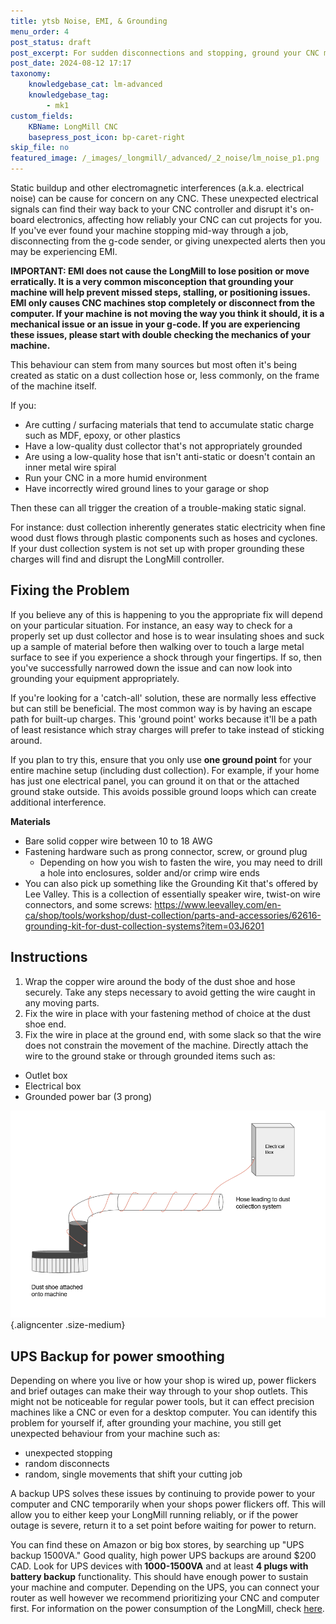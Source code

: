 ```yaml
---
title: ytsb Noise, EMI, & Grounding
menu_order: 4
post_status: draft
post_excerpt: For sudden disconnections and stopping, ground your CNC machine to reduce electromagnetic interference (EMI), which generates from dust collectors.
post_date: 2024-08-12 17:17
taxonomy:
    knowledgebase_cat: lm-advanced
    knowledgebase_tag:
        - mk1
custom_fields:
    KBName: LongMill CNC
    basepress_post_icon: bp-caret-right
skip_file: no
featured_image: /_images/_longmill/_advanced/_2_noise/lm_noise_p1.png
---
```

Static buildup and other electromagnetic interferences (a.k.a. electrical noise) can be cause for concern on any CNC. These unexpected electrical signals can find their way back to your CNC controller and disrupt it's on-board electronics, affecting how reliably your CNC can cut projects for you. If you've ever found your machine stopping mid-way through a job, disconnecting from the g-code sender, or giving unexpected alerts then you may be experiencing EMI.

<strong>IMPORTANT: EMI does not cause the LongMill to lose position or move erratically. It is a very common misconception that grounding your machine will help prevent missed steps, stalling, or positioning issues. EMI only causes CNC machines stop completely or disconnect from the computer. If your machine is not moving the way you think it should, it is a mechanical issue or an issue in your g-code. If you are experiencing these issues, please start with double checking the mechanics of your machine.</strong>

This behaviour can stem from many sources but most often it's being created as static on a dust collection hose or, less commonly, on the frame of the machine itself.

If you:
<ul>
  <li>Are cutting / surfacing materials that tend to accumulate static charge such as MDF, epoxy, or other plastics</li>
  <li>Have a low-quality dust collector that's not appropriately grounded</li>
  <li>Are using a low-quality hose that isn't anti-static or doesn't contain an inner metal wire spiral</li>
  <li>Run your CNC in a more humid environment</li>
  <li>Have incorrectly wired ground lines to your garage or shop</li>
</ul>
Then these can all trigger the creation of a trouble-making static signal.

For instance: dust collection inherently generates static electricity when fine wood dust flows through plastic components such as hoses and cyclones. If your dust collection system is not set up with proper grounding these charges will find and disrupt the LongMill controller.
<h2>Fixing the Problem</h2>
If you believe any of this is happening to you the appropriate fix will depend on your particular situation. For instance, an easy way to check for a properly set up dust collector and hose is to wear insulating shoes and suck up a sample of material before then walking over to touch a large metal surface to see if you experience a shock through your fingertips. If so, then you've successfully narrowed down the issue and can now look into grounding your equipment appropriately.

If you're looking for a 'catch-all' solution, these are normally less effective but can still be beneficial. The most common way is by having an escape path for built-up charges. This 'ground point' works because it'll be a path of least resistance which stray charges will prefer to take instead of sticking around.

If you plan to try this, ensure that you only use <b>one ground point</b> for your entire machine setup (including dust collection). For example, if your home has just one electrical panel, you can ground it on that or the attached ground stake outside. This avoids possible ground loops which can create additional interference.

<strong>Materials</strong>
<ul>
  <li aria-level="1">Bare solid copper wire between 10 to 18 AWG</li>
  <li aria-level="1">Fastening hardware such as prong connector, screw, or ground plug
<ul>
  <li aria-level="2">Depending on how you wish to fasten the wire, you may need to drill a hole into enclosures, solder and/or crimp wire ends</li>
</ul>
</li>
  <li aria-level="2">You can also pick up something like the Grounding Kit that's offered by Lee Valley. This is a collection of essentially speaker wire, twist-on wire connectors, and some screws: <a href="https://www.leevalley.com/en-ca/shop/tools/workshop/dust-collection/parts-and-accessories/62616-grounding-kit-for-dust-collection-systems?item=03J6201" target="_blank" rel="noopener">https://www.leevalley.com/en-ca/shop/tools/workshop/dust-collection/parts-and-accessories/62616-grounding-kit-for-dust-collection-systems?item=03J6201</a></li>
</ul>
<h2>Instructions</h2>
<ol>
  <li aria-level="1">Wrap the copper wire around the body of the dust shoe and hose securely. Take any steps necessary to avoid getting the wire caught in any moving parts.</li>
  <li aria-level="1">Fix the wire in place with your fastening method of choice at the dust shoe end.</li>
  <li aria-level="1">Fix the wire in place at the ground end, with some slack so that the wire does not constrain the movement of the machine. Directly attach the wire to the ground stake or through grounded items such as:</li>
</ol>
<ul>
  <li aria-level="1">Outlet box</li>
  <li aria-level="1">Electrical box</li>
  <li aria-level="1">Grounded power bar (3 prong)</li>
</ul>

![](/_images/_longmill/_advanced/_2_noise/lm_noise_p1.png){.aligncenter .size-medium}

<h2>UPS Backup for power smoothing</h2>
Depending on where you live or how your shop is wired up, power flickers and brief outages can make their way through to your shop outlets. This might not be noticeable for regular power tools, but it can effect precision machines like a CNC or even for a desktop computer. You can identify this problem for yourself if, after grounding your machine, you still get unexpected behaviour from your machine such as:
<ul>
  <li>unexpected stopping</li>
  <li>random disconnects</li>
  <li>random, single movements that shift your cutting job</li>
</ul>
A backup UPS solves these issues by continuing to provide power to your computer and CNC temporarily when your shops power flickers off. This will allow you to either keep your LongMill running reliably, or if the power outage is severe, return it to a set point before waiting for power to return.

You can find these on Amazon or big box stores, by searching up "UPS backup 1500VA." Good quality, high power UPS backups are around $200 CAD. Look for UPS devices with<strong> 1000-1500VA</strong> and at least <strong>4 plugs with</strong><span class="a-list-item"><strong> battery backup</strong> functionality. T</span>his should have enough power to sustain your machine and computer. Depending on the UPS, you can connect your router as well however we recommend prioritizing your CNC and computer first. For information on the power consumption of the LongMill, check <a href="https://sienci.com/faq/lm-faq/what-are-the-power-requirements-for-the-LongMill/">here</a>.
